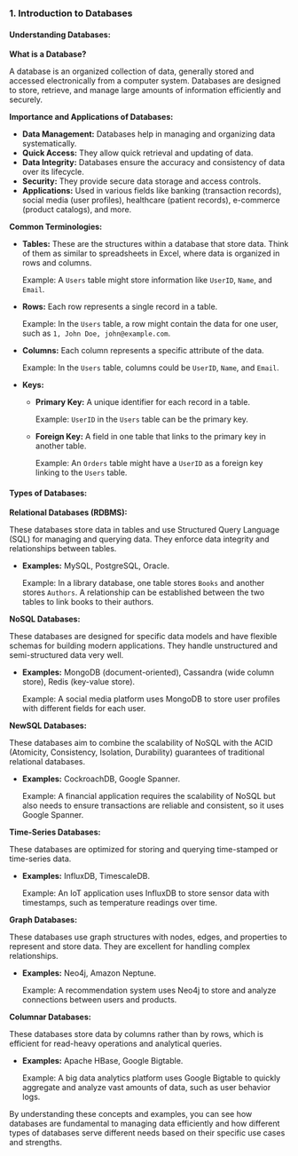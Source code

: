 ### 1. Introduction to Databases

#### Understanding Databases:

**What is a Database?**

A database is an organized collection of data, generally stored and accessed electronically from a computer system. Databases are designed to store, retrieve, and manage large amounts of information efficiently and securely.

**Importance and Applications of Databases:**

- **Data Management:** Databases help in managing and organizing data systematically.
- **Quick Access:** They allow quick retrieval and updating of data.
- **Data Integrity:** Databases ensure the accuracy and consistency of data over its lifecycle.
- **Security:** They provide secure data storage and access controls.
- **Applications:** Used in various fields like banking (transaction records), social media (user profiles), healthcare (patient records), e-commerce (product catalogs), and more.

**Common Terminologies:**

- **Tables:** These are the structures within a database that store data. Think of them as similar to spreadsheets in Excel, where data is organized in rows and columns.
  
  Example: A `Users` table might store information like `UserID`, `Name`, and `Email`.

- **Rows:** Each row represents a single record in a table.
  
  Example: In the `Users` table, a row might contain the data for one user, such as `1, John Doe, john@example.com`.

- **Columns:** Each column represents a specific attribute of the data.
  
  Example: In the `Users` table, columns could be `UserID`, `Name`, and `Email`.

- **Keys:**
  - **Primary Key:** A unique identifier for each record in a table.
    
    Example: `UserID` in the `Users` table can be the primary key.
  - **Foreign Key:** A field in one table that links to the primary key in another table.
    
    Example: An `Orders` table might have a `UserID` as a foreign key linking to the `Users` table.

#### Types of Databases:

**Relational Databases (RDBMS):**

These databases store data in tables and use Structured Query Language (SQL) for managing and querying data. They enforce data integrity and relationships between tables.

- **Examples:** MySQL, PostgreSQL, Oracle.
  
  Example: In a library database, one table stores `Books` and another stores `Authors`. A relationship can be established between the two tables to link books to their authors.

**NoSQL Databases:**

These databases are designed for specific data models and have flexible schemas for building modern applications. They handle unstructured and semi-structured data very well.

- **Examples:** MongoDB (document-oriented), Cassandra (wide column store), Redis (key-value store).
  
  Example: A social media platform uses MongoDB to store user profiles with different fields for each user.

**NewSQL Databases:**

These databases aim to combine the scalability of NoSQL with the ACID (Atomicity, Consistency, Isolation, Durability) guarantees of traditional relational databases.

- **Examples:** CockroachDB, Google Spanner.
  
  Example: A financial application requires the scalability of NoSQL but also needs to ensure transactions are reliable and consistent, so it uses Google Spanner.

**Time-Series Databases:**

These databases are optimized for storing and querying time-stamped or time-series data.

- **Examples:** InfluxDB, TimescaleDB.
  
  Example: An IoT application uses InfluxDB to store sensor data with timestamps, such as temperature readings over time.

**Graph Databases:**

These databases use graph structures with nodes, edges, and properties to represent and store data. They are excellent for handling complex relationships.

- **Examples:** Neo4j, Amazon Neptune.
  
  Example: A recommendation system uses Neo4j to store and analyze connections between users and products.

**Columnar Databases:**

These databases store data by columns rather than by rows, which is efficient for read-heavy operations and analytical queries.

- **Examples:** Apache HBase, Google Bigtable.
  
  Example: A big data analytics platform uses Google Bigtable to quickly aggregate and analyze vast amounts of data, such as user behavior logs.

By understanding these concepts and examples, you can see how databases are fundamental to managing data efficiently and how different types of databases serve different needs based on their specific use cases and strengths.